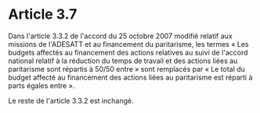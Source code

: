 # Article 3.7

Dans l'article 3.3.2 de l'accord du 25 octobre 2007 modifié relatif aux missions de l'ADESATT et au financement du paritarisme, les termes « Les budgets affectés au financement des actions relatives au suivi de l'accord national relatif à la réduction du temps de travail et des actions liées au paritarisme sont répartis à 50/50 entre » sont remplacés par « Le total du budget affecté au financement des actions liées au paritarisme est réparti à parts égales entre ».

Le reste de l'article 3.3.2 est inchangé.

